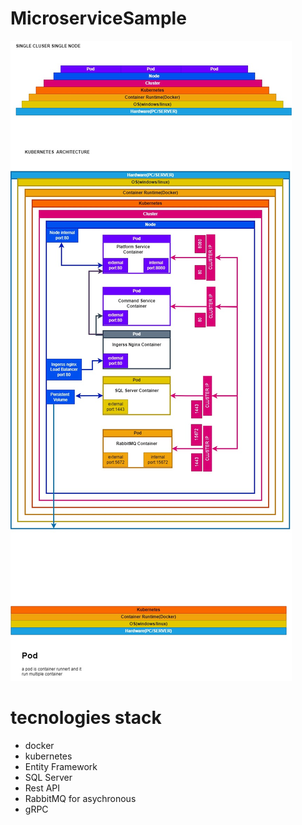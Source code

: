 # MicroserviceSample
![Architecture](https://github.com/FBicsharp/MicroserviceSample/blob/master/Docs/Architecture.jpg)


# tecnologies stack
- docker
- kubernetes
- Entity Framework
- SQL Server
- Rest API
- RabbitMQ for asychronous
- gRPC

